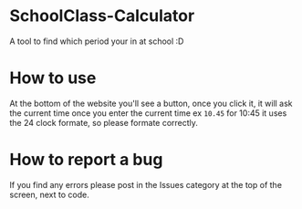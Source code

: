 # SchoolClass-Calculator
A tool to find which period
your in at school :D

# How to use
At the bottom of the website you'll see
a button, once you click it, it will
ask the current time once
you enter the current time
ex ```10.45``` for 10:45
it uses the 24 clock formate, 
so please formate correctly.

# How to report a bug
If you find any errors please post
in the Issues category at the top of the screen, next to code.
